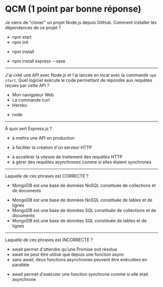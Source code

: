 # QCM (1 point par bonne réponse)

Je viens de "cloner" un projet Node.js depuis GitHub. Comment installer les dépendances de ce projet ?

- npm start
- npm init
* npm install
- npm install express --save

---

J'ai créé une API avec Node.js et l'ai lancée en local avec la commande `npm start`. Quel logiciel exécute le code permettant de répondre aux requêtes reçues par cette API ?

- Mon navigateur Web
- La commande curl
- Heroku
* node

---

À quoi sert Express.js ?

- à mettre une API en production
* à faciliter la création d'un serveur HTTP
- à accelérer la vitesse de traitement des requêtes HTTP
- à gérer des requêtes asynchrones comme si elles étaient synchrones

---

Laquelle de ces phrases est CORRECTE ?

* MongoDB est une base de données NoSQL constituée de collections et de documents
- MongoDB est une base de données NoSQL constituée de tables et de lignes
- MongoDB est une base de données SQL constituée de collections et de documents
- MongoDB est une base de données SQL constituée de tables et de lignes

---

Laquelle de ces phrases est INCORRECTE ?

- await permet d'attendre qu'une Promise soit résolue
- await ne peut être utilisé que depuis une fonction async
- sans await, deux fonctions asynchrones peuvent être exécutées en parallèle
* await permet d'exécuter une fonction synchrone comme si elle était asynchrone
